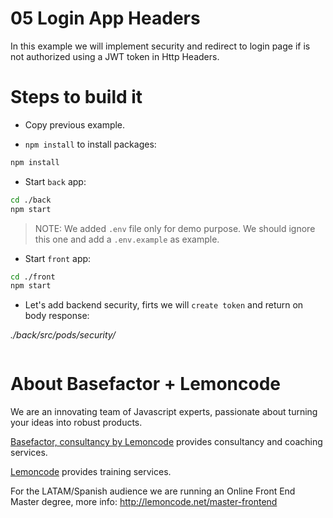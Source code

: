 # 05 Login App Headers

In this example we will implement security and redirect to login page if is not authorized using a JWT token in Http Headers.

# Steps to build it

- Copy previous example.

- `npm install` to install packages:

```bash
npm install
```

- Start `back` app:

```bash
cd ./back
npm start
```

> NOTE: We added `.env` file only for demo purpose. We should ignore this one and add a `.env.example` as example.

- Start `front` app:

```bash
cd ./front
npm start
```

- Let's add backend security, firts we will `create token` and return on body response:

_./back/src/pods/security/_
```diff
```

# About Basefactor + Lemoncode

We are an innovating team of Javascript experts, passionate about turning your ideas into robust products.

[Basefactor, consultancy by Lemoncode](http://www.basefactor.com) provides consultancy and coaching services.

[Lemoncode](http://lemoncode.net/services/en/#en-home) provides training services.

For the LATAM/Spanish audience we are running an Online Front End Master degree, more info: http://lemoncode.net/master-frontend
